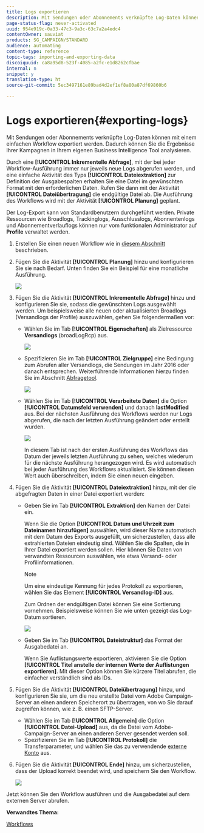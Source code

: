 ```yaml
---
title: Logs exportieren
description: Mit Sendungen oder Abonnements verknüpfte Log-Daten können mit einem einfachen Workflow exportiert werden.
page-status-flag: never-activated
uuid: 954e919c-0a33-47c3-9a3c-63c7a2a4edc4
contentOwner: sauviat
products: SG_CAMPAIGN/STANDARD
audience: automating
content-type: reference
topic-tags: importing-and-exporting-data
discoiquuid: ca8a95d8-523f-4085-a2fc-e1d8262cfbae
internal: n
snippet: y
translation-type: ht
source-git-commit: 5ec3497161e89bad4d2ef1ef8a80a87df69860b6

---
```



# Logs exportieren{#exporting-logs}

Mit Sendungen oder Abonnements verknüpfte Log-Daten können mit einem einfachen Workflow exportiert werden. Dadurch können Sie die Ergebnisse Ihrer Kampagnen in Ihrem eigenen Business Intelligence Tool analysieren.

Durch eine **[!UICONTROL Inkrementelle Abfrage]**, mit der bei jeder Workflow-Ausführung immer nur jeweils neue Logs abgerufen werden, und eine einfache Aktivität des Typs **[!UICONTROL Dateiextraktion]** zur Definition der Ausgabespalten erhalten Sie eine Datei im gewünschten Format mit den erforderlichen Daten. Rufen Sie dann mit der Aktivität **[!UICONTROL Dateiübertragung]** die endgültige Datei ab. Die Ausführung des Workflows wird mit der Aktivität **[!UICONTROL Planung]** geplant.

Der Log-Export kann von Standardbenutzern durchgeführt werden. Private Ressourcen wie Broadlogs, Trackinglogs, Ausschlusslogs, Abonnentenlogs und Abonnementverlauflogs können nur vom funktionalen Administrator auf **Profile** verwaltet werden.

1. Erstellen Sie einen neuen Workflow wie in [diesem Abschnitt](../../automating/using/building-a-workflow.md#creating-a-workflow) beschrieben.
1. Fügen Sie die Aktivität **[!UICONTROL Planung]** hinzu und konfigurieren Sie sie nach Bedarf. Unten finden Sie ein Beispiel für eine monatliche Ausführung.

   ![](assets/export_logs_scheduler.png)

1. Fügen Sie die Aktivität **[!UICONTROL Inkrementelle Abfrage]** hinzu und konfigurieren Sie sie, sodass die gewünschten Logs ausgewählt werden. Um beispielsweise alle neuen oder aktualisierten Broadlogs (Versandlogs der Profile) auszuwählen, gehen Sie folgendermaßen vor:

   * Wählen Sie im Tab **[!UICONTROL Eigenschaften]** als Zielressource **Versandlogs** (broadLogRcp) aus.

      ![](assets/export_logs_query_properties.png)

   * Spezifizieren Sie im Tab **[!UICONTROL Zielgruppe]** eine Bedingung zum Abrufen aller Versandlogs, die Sendungen im Jahr 2016 oder danach entsprechen. Weiterführende Informationen hierzu finden Sie im Abschnitt [Abfragetool](../../automating/using/editing-queries.md#creating-queries).

      ![](assets/export_logs_query_target.png)

   * Wählen Sie im Tab **[!UICONTROL Verarbeitete Daten]** die Option **[!UICONTROL Datumsfeld verwenden]** und danach **lastModified** aus. Bei der nächsten Ausführung des Workflows werden nur Logs abgerufen, die nach der letzten Ausführung geändert oder erstellt wurden.

      ![](assets/export_logs_query_processeddata.png)

      In diesem Tab ist nach der ersten Ausführung des Workflows das Datum der jeweils letzten Ausführung zu sehen, welches wiederum für die nächste Ausführung herangezogen wird. Es wird automatisch bei jeder Ausführung des Workflows aktualisiert. Sie können diesen Wert auch überschreiben, indem Sie einen neuen eingeben.

1. Fügen Sie die Aktivität **[!UICONTROL Dateiextraktion]** hinzu, mit der die abgefragten Daten in einer Datei exportiert werden:

   * Geben Sie im Tab **[!UICONTROL Extraktion]** den Namen der Datei ein.

      Wenn Sie die Option **[!UICONTROL Datum und Uhrzeit zum Dateinamen hinzufügen]** auswählen, wird dieser Name automatisch mit dem Datum des Exports ausgefüllt, um sicherzustellen, dass alle extrahierten Dateien eindeutig sind. Wählen Sie die Spalten, die in Ihrer Datei exportiert werden sollen. Hier können Sie Daten von verwandten Ressourcen auswählen, wie etwa Versand- oder Profilinformationen.

      >[!NOTE]
      >
      >Um eine eindeutige Kennung für jedes Protokoll zu exportieren, wählen Sie das Element **[!UICONTROL Versandlog-ID]** aus.

      Zum Ordnen der endgültigen Datei können Sie eine Sortierung vornehmen. Beispielsweise können Sie wie unten gezeigt das Log-Datum sortieren.

      ![](assets/export_logs_extractfile_extraction.png)

   * Geben Sie im Tab **[!UICONTROL Dateistruktur]** das Format der Ausgabedatei an.

      Wenn Sie Auflistungswerte exportieren, aktivieren Sie die Option **[!UICONTROL Titel anstelle der internen Werte der Auflistungen exportieren]**. Mit dieser Option können Sie kürzere Titel abrufen, die einfacher verständlich sind als IDs.

1. Fügen Sie die Aktivität **[!UICONTROL Dateiübertragung]** hinzu, und konfigurieren Sie sie, um die neu erstellte Datei vom Adobe Campaign-Server an einen anderen Speicherort zu übertragen, von wo Sie darauf zugreifen können, wie z. B. einen SFTP-Server.

   * Wählen Sie im Tab **[!UICONTROL Allgemein]** die Option **[!UICONTROL Datei-Upload]** aus, da die Datei vom Adobe-Campaign-Server an einen anderen Server gesendet werden soll.
   * Spezifizieren Sie im Tab **[!UICONTROL Protokoll]** die Transferparameter, und wählen Sie das zu verwendende [externe Konto](../../administration/using/external-accounts.md#creating-an-external-account) aus.

1. Fügen Sie die Aktivität **[!UICONTROL Ende]** hinzu, um sicherzustellen, dass der Upload korrekt beendet wird, und speichern Sie den Workflow.

   ![](assets/export_logs_example_workflow.png)

Jetzt können Sie den Workflow ausführen und die Ausgabedatei auf dem externen Server abrufen.

**Verwandtes Thema:**

[Workflows](../../automating/using/discovering-workflows.md)
